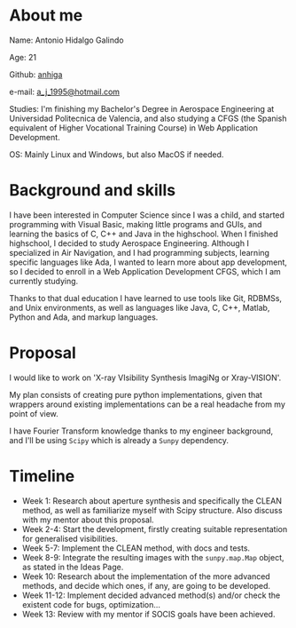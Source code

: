 # About me
Name: Antonio Hidalgo Galindo

Age: 21

Github: [anhiga](https://github.com/anhiga)

e-mail: [a_j_1995@hotmail.com](mailto://a_j_1995@hotmail.com)

Studies: I'm finishing my Bachelor's Degree in Aerospace Engineering at Universidad Politecnica de Valencia, and also studying a CFGS (the Spanish equivalent of Higher Vocational Training Course) in Web Application Development.

OS: Mainly Linux and Windows, but also MacOS if needed.

# Background and skills
I have been interested in Computer Science since I was a child, and started programming with Visual Basic, making little programs and GUIs, and learning the basics of C, C++ and Java in the highschool. When I finished highschool, I decided to study Aerospace Engineering. Although I specialized in Air Navigation, and I had programming subjects, learning specific languages like Ada, I wanted to learn more about app development, so I decided to enroll in a Web Application Development CFGS, which I am currently studying.

Thanks to that dual education I have learned to use tools like Git, RDBMSs, and Unix environments, as well as languages like Java, C, C++, Matlab, Python and Ada, and markup languages.

# Proposal
I would like to work on 'X-ray VIsibility Synthesis ImagiNg or Xray-VISION'.

My plan consists of creating pure python implementations, given that wrappers around existing implementations can be a real headache from my point of view.

I have Fourier Transform knowledge thanks to my engineer background, and I'll be using `Scipy` which is already a `Sunpy` dependency.
# Timeline
* Week 1: Research about aperture synthesis and specifically the CLEAN method, as well as familiarize myself with Scipy structure. Also discuss with my mentor about this proposal.
* Week 2-4: Start the development, firstly creating suitable representation for generalised visibilities.
* Week 5-7: Implement the CLEAN method, with docs and tests.
* Week 8-9: Integrate the resulting images with the `sunpy.map.Map` object, as stated in the Ideas Page.
* Week 10: Research about the implementation of the more advanced methods, and decide which ones, if any, are going to be developed.
* Week 11-12: Implement decided advanced method(s) and/or check the existent code for bugs, optimization...
* Week 13: Review with my mentor if SOCIS goals have been achieved.
